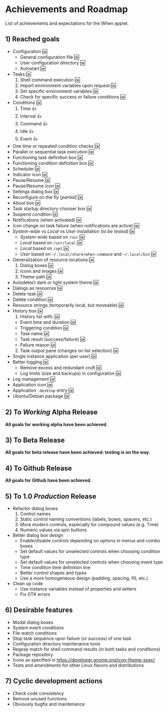 # Achievements and Roadmap

List of achievements and expectations for the When applet.


## 1) Reached goals

* Configuration :ok:
  - General configuration file :ok:
  - User configuration directory :ok:
  - Autostart :ok:
* Tasks :ok:
  1. Shell command execution :ok:
  2. Import environment variables upon request :ok:
  3. Set specific environment variables :ok:
  4. Check for specific success or failure conditions :ok:
* Conditions :ok:
  1. Time :+1:
  2. Interval :+1:
  3. Command :+1:
  4. Idle :+1:
  5. Event :+1:
* One time or repeated condition checks :ok:
* Parallel or sequential task execution :ok:
* Functioning task definition box :ok:
* Functioning condition definition box :ok:
* Scheduler :ok:
* Indicator icon :ok:
* Pause/Resume :ok:
* Pause/Resume icon :ok:
* Settings dialog box :ok:
* Reconfigure on the fly [*partial*] :ok:
* About box :ok:
* Task startup directory chooser box :ok:
* Suspend condition :ok:
* Notifications (when activated) :ok:
* Icon change on task failure (when notifications are active) :ok:
* *System-wide* vs *Local* vs *User* installation (*to be tested*) :ok:
  - *System-wide* based on `/usr` :ok:
  - *Local* based on `/usr/local` :ok:
  - *Local* based on `/opt` :ok:
  - *User* based on `~/.local/share/when-command` and `~/.local/bin` :ok:
* Generalization of resource locations :ok:
  1. Dialog boxes :ok:
  2. Icons and images :ok:
  3. Theme path :ok:
* Autodetect dark or light system theme :ok:
* Dialogs as resources :ok:
* Delete task :ok:
* Delete condition :ok:
* Resource strings (temporarily local, but moveable) :ok:
* History box :ok:
  1. History list with: :ok:
    - Event time and duration :ok:
    - Triggering condition :ok:
    - Task name :ok:
    - Task result (success/failure) :ok:
    - Failure reason :ok:
  2. Task output pane (changes on list selection) :ok:
* Single instance application (per user) :ok:
* Better logging :ok:
  - Remove excess and redundant cruft :ok:
  - Log limits (size and backups) in configuration :ok:
* Log management :ok:
* Application icon :ok:
* Application `.desktop` entry :ok:
* Ubuntu/Debian package :ok:


## 2) To *Working* Alpha Release

**All goals for working alpha have been achieved.**


## 3) To Beta Release

**All goals for beta release have been achieved: testing is on the way.**


## 4) To Github Release

**All goals for Github have been achieved.**


## 5) To 1.0 *Production* Release

* Refactor dialog boxes
  1. Control names
  2. Static control naming conventions (labels, boxes, spacers, etc.)
  3. More modern controls, especially for compound values (e.g. Time)
  4. Numeric values via spin buttons
* Better dialog box design
  - Enable/disable controls depending on options in menus and combo boxes
  - Set default values for unselected controls when choosing condition type
  - Set default values for unselected controls when choosing event type
  - Time condition time definition line
  - Better control shapes and types
  - Use a more homogeneous design (padding, spacing, fill, etc.)
* Clean up code
  - Use instance variables instead of properties and setters
  - Fix GTK errors


## 6) Desirable features

* Modal dialog boxes
* System event conditions
* File watch conditions
* Stop task sequence upon failure (or success) of one task
* Configuration directory maintenance tools
* Regexp match for shell command results (in both tasks and conditions)
* Package repository
* Icons as specified in https://developer.gnome.org/icon-theme-spec/
* Tests and amendments for other Linux flavors and distributions


## 7) Cyclic development actions

* Check code consistency
* Remove unused functions
* Obviously bugfix and maintenance
